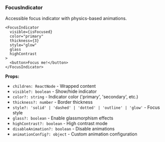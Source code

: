 ### FocusIndicator

Accessible focus indicator with physics-based animations.

```tsx
<FocusIndicator
  visible={isFocused}
  color="primary"
  thickness={3}
  style="glow"
  glass
  highContrast
>
  <button>Focus me!</button>
</FocusIndicator>
```

**Props:**
- `children: ReactNode` - Wrapped content
- `visible?: boolean` - Show/hide indicator
- `color?: string` - Indicator color ('primary', 'secondary', etc.)
- `thickness?: number` - Border thickness
- `style?: 'solid' | 'dashed' | 'dotted' | 'outline' | 'glow'` - Focus style
- `glass?: boolean` - Enable glassmorphism effects
- `highContrast?: boolean` - High contrast mode
- `disableAnimation?: boolean` - Disable animations
- `animationConfig?: object` - Custom animation configuration
